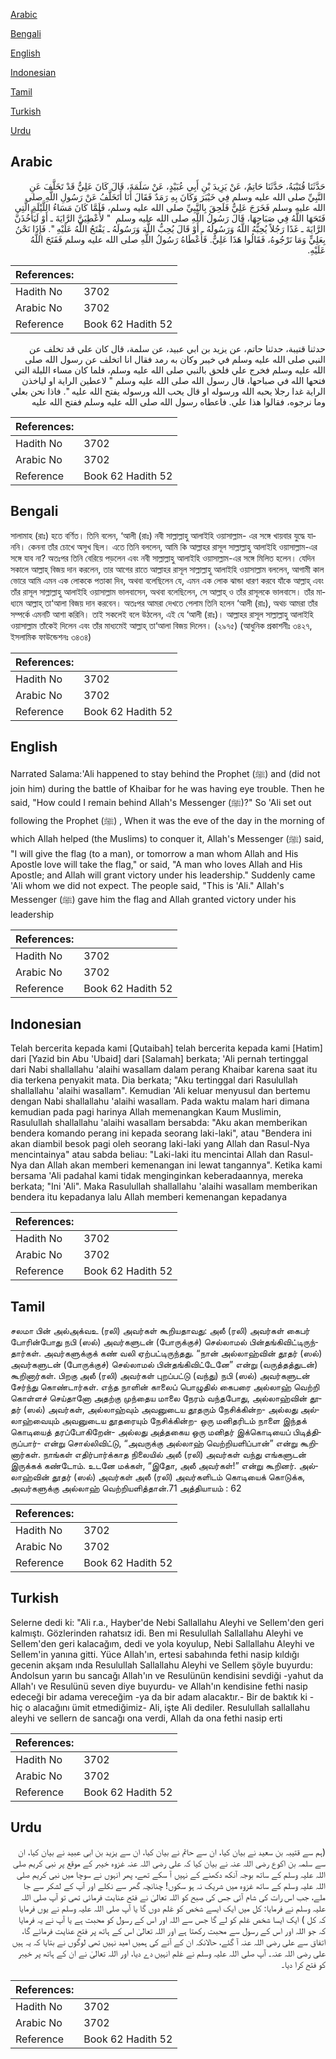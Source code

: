 [Arabic](#arabic)

[Bengali](#bengali)

[English](#english)

[Indonesian](#indonesian)

[Tamil](#tamil)

[Turkish](#turkish)

[Urdu](#urdu)

## Arabic


<div dir="rtl" lang="ar" style={{fontSize:'larger',backgroundColor:'#f8f9fa',padding:20}}>
حَدَّثَنَا قُتَيْبَةُ، حَدَّثَنَا حَاتِمٌ، عَنْ يَزِيدَ بْنِ أَبِي عُبَيْدٍ، عَنْ سَلَمَةَ، قَالَ كَانَ عَلِيٌّ قَدْ تَخَلَّفَ عَنِ النَّبِيِّ صلى الله عليه وسلم فِي خَيْبَرَ وَكَانَ بِهِ رَمَدٌ فَقَالَ أَنَا أَتَخَلَّفُ عَنْ رَسُولِ اللَّهِ صلى الله عليه وسلم فَخَرَجَ عَلِيٌّ فَلَحِقَ بِالنَّبِيِّ صلى الله عليه وسلم، فَلَمَّا كَانَ مَسَاءُ اللَّيْلَةِ الَّتِي فَتَحَهَا اللَّهُ فِي صَبَاحِهَا، قَالَ رَسُولُ اللَّهِ صلى الله عليه وسلم ‏ "‏ لأُعْطِيَنَّ الرَّايَةَ ـ أَوْ لَيَأْخُذَنَّ الرَّايَةَ ـ غَدًا رَجُلاً يُحِبُّهُ اللَّهُ وَرَسُولُهُ ـ أَوْ قَالَ يُحِبُّ اللَّهَ وَرَسُولَهُ ـ يَفْتَحُ اللَّهُ عَلَيْهِ ‏"‏‏.‏ فَإِذَا نَحْنُ بِعَلِيٍّ وَمَا نَرْجُوهُ، فَقَالُوا هَذَا عَلِيٌّ‏.‏ فَأَعْطَاهُ رَسُولُ اللَّهِ صلى الله عليه وسلم فَفَتَحَ اللَّهُ عَلَيْهِ‏.‏
</div>
<div style={{backgroundColor:'#f8f9fa',padding:20, marginBottom: 10}}><table> <thead> <tr> <th>References:</th> <th></th> </tr> </thead> <tbody><tr><td>Hadith No</td><td>3702</td></tr><tr><td>Arabic No</td><td>3702</td></tr><tr><td>Reference</td><td>Book 62 Hadith 52</td></tr></tbody></table></div>


<div dir="rtl" lang="ar" style={{fontSize:'larger',backgroundColor:'#f8f9fa',padding:20}}>
حدثنا قتيبة، حدثنا حاتم، عن يزيد بن ابي عبيد، عن سلمة، قال كان علي قد تخلف عن النبي صلى الله عليه وسلم في خيبر وكان به رمد فقال انا اتخلف عن رسول الله صلى الله عليه وسلم فخرج علي فلحق بالنبي صلى الله عليه وسلم، فلما كان مساء الليلة التي فتحها الله في صباحها، قال رسول الله صلى الله عليه وسلم " لاعطين الراية او لياخذن الراية غدا رجلا يحبه الله ورسوله او قال يحب الله ورسوله يفتح الله عليه ". فاذا نحن بعلي وما نرجوه، فقالوا هذا علي. فاعطاه رسول الله صلى الله عليه وسلم ففتح الله عليه
</div>
<div style={{backgroundColor:'#f8f9fa',padding:20, marginBottom: 10}}><table> <thead> <tr> <th>References:</th> <th></th> </tr> </thead> <tbody><tr><td>Hadith No</td><td>3702</td></tr><tr><td>Arabic No</td><td>3702</td></tr><tr><td>Reference</td><td>Book 62 Hadith 52</td></tr></tbody></table></div>

## Bengali


<div dir="ltr" lang="bn" style={{fontSize:'larger',backgroundColor:'#f8f9fa',padding:20}}>
সালামাহ (রাঃ) হতে বর্ণিত। তিনি বলেন, ‘আলী (রাঃ) নবী সাল্লাল্লাহু আলাইহি ওয়াসাল্লাম- এর সঙ্গে খায়বার যুদ্ধে যাননি। কেননা তাঁর চোখে অসুখ ছিল। এতে তিনি বললেন, আমি কি আল্লাহর রাসূল সাল্লাল্লাহু আলাইহি ওয়াসাল্লাম-এর সঙ্গে যাব না? অতঃপর তিনি বেরিয়ে পড়লেন এবং নবী সাল্লাল্লাহু আলাইহি ওয়াসাল্লাম-এর সঙ্গে মিলিত হলেন। যেদিন সকালে আল্লাহ্ বিজয় দান করলেন, তার আগের রাতে আল্লাহর রাসূল সাল্লাল্লাহু আলাইহি ওয়াসাল্লাম বললেন, আগামী কাল ভোরে আমি এমন এক লোককে পতাকা দিব, অথবা বলেছিলেন যে, এমন এক লোক ঝান্ডা ধারণ করবে যাঁকে আল্লাহ্ এবং তাঁর রাসূল সাল্লাল্লাহু আলাইহি ওয়াসাল্লাম ভালবাসেন, অথবা বলেছিলেন, সে আল্লাহ্ ও তাঁর রাসূলকে ভালবাসে। তাঁর মাধ্যমে আল্লাহ্ তা‘আলা বিজয় দান করবেন। অতঃপর আমরা দেখতে পেলাম তিনি হলেন ‘আলী (রাঃ), অথচ আমরা তাঁর সম্পর্কে এমনটি আশা করিনি। তাই সকলেই বলে উঠলেন, এই যে ‘আলী (রাঃ)। আল্লাহর রাসূল সাল্লাল্লাহু আলাইহি ওয়াসাল্লাম তাঁকেই দিলেন এবং তাঁর মাধ্যমেই আল্লাহ্ তা‘আলা বিজয় দিলেন। (২৯৭৫) (আধুনিক প্রকাশনীঃ ৩৪২৭, ইসলামিক ফাউন্ডেশনঃ ৩৪৩৪)
</div>
<div style={{backgroundColor:'#f8f9fa',padding:20, marginBottom: 10}}><table> <thead> <tr> <th>References:</th> <th></th> </tr> </thead> <tbody><tr><td>Hadith No</td><td>3702</td></tr><tr><td>Arabic No</td><td>3702</td></tr><tr><td>Reference</td><td>Book 62 Hadith 52</td></tr></tbody></table></div>

## English


<div dir="ltr" lang="en" style={{fontSize:'larger',backgroundColor:'#f8f9fa',padding:20}}>
Narrated Salama:'Ali happened to stay behind the Prophet (ﷺ) and (did not join him) during the battle of Khaibar for he was having eye trouble. Then he said, "How could I remain behind Allah's Messenger (ﷺ)?" So 'Ali set out following the Prophet (ﷺ) , When it was the eve of the day in the morning of which Allah helped (the Muslims) to conquer it, Allah's Messenger (ﷺ) said, "I will give the flag (to a man), or tomorrow a man whom Allah and His Apostle love will take the flag," or said, "A man who loves Allah and His Apostle; and Allah will grant victory under his leadership." Suddenly came 'Ali whom we did not expect. The people said, "This is 'Ali." Allah's Messenger (ﷺ) gave him the flag and Allah granted victory under his leadership
</div>
<div style={{backgroundColor:'#f8f9fa',padding:20, marginBottom: 10}}><table> <thead> <tr> <th>References:</th> <th></th> </tr> </thead> <tbody><tr><td>Hadith No</td><td>3702</td></tr><tr><td>Arabic No</td><td>3702</td></tr><tr><td>Reference</td><td>Book 62 Hadith 52</td></tr></tbody></table></div>

## Indonesian


<div dir="ltr" lang="id" style={{fontSize:'larger',backgroundColor:'#f8f9fa',padding:20}}>
Telah bercerita kepada kami [Qutaibah] telah bercerita kepada kami [Hatim] dari [Yazid bin Abu 'Ubaid] dari [Salamah] berkata; 'Ali pernah tertinggal dari Nabi shallallahu 'alaihi wasallam dalam perang Khaibar karena saat itu dia terkena penyakit mata. Dia berkata; "Aku tertinggal dari Rasulullah shallallahu 'alaihi wasallam". Kemudian 'Ali keluar menyusul dan bertemu dengan Nabi shallallahu 'alaihi wasallam. Pada waktu malam hari dimana kemudian pada pagi harinya Allah memenangkan Kaum Muslimin, Rasulullah shallallahu 'alaihi wasallam bersabda: "Aku akan memberikan bendera komando perang ini kepada seorang laki-laki", atau "Bendera ini akan diambil besok pagi oleh seorang laki-laki yang Allah dan Rasul-Nya mencintainya" atau sabda beliau: "Laki-laki itu mencintai Allah dan Rasul-Nya dan Allah akan memberi kemenangan ini lewat tangannya". Ketika kami bersama 'Ali padahal kami tidak menginginkan keberadaannya, mereka berkata; "Ini 'Ali". Maka Rasulullah shallallahu 'alaihi wasallam memberikan bendera itu kepadanya lalu Allah memberi kemenangan kepadanya
</div>
<div style={{backgroundColor:'#f8f9fa',padding:20, marginBottom: 10}}><table> <thead> <tr> <th>References:</th> <th></th> </tr> </thead> <tbody><tr><td>Hadith No</td><td>3702</td></tr><tr><td>Arabic No</td><td>3702</td></tr><tr><td>Reference</td><td>Book 62 Hadith 52</td></tr></tbody></table></div>

## Tamil


<div dir="ltr" lang="ta" style={{fontSize:'larger',backgroundColor:'#f8f9fa',padding:20}}>
சலமா பின் அல்அக்வஉ (ரலி) அவர்கள் கூறியதாவது: அலீ (ரலி) அவர்கள் கைபர் போரின்போது நபி (ஸல்) அவர்களுடன் (போருக்குச்) செல்லாமல் பின்தங்கிவிட்டிருந்தார்கள். அவர்களுக்குக் கண் வலி ஏற்பட்டிருந்தது. “நான் அல்லாஹ்வின் தூதர் (ஸல்) அவர்களுடன் (போருக்குச்) செல்லாமல் பின்தங்கிவிட்டேனே” என்று (வருத்தத்துடன்) கூறினார்கள். பிறகு அலீ (ரலி) அவர்கள் புறப்பட்டு (வந்து) நபி (ஸல்) அவர்களுடன் சேர்ந்து கொண்டார்கள். எந்த நாளின் காலைப் பொழுதில் கைபரை அல்லாஹ் வெற்றி கொள்ளச் செய்தானோ அதற்கு முந்தைய மாலை நேரம் வந்தபோது, அல்லாஹ்வின் தூதர் (ஸல்) அவர்கள், அல்லாஹ்வும் அவனுடைய தூதரும் நேசிக்கின்ற- அல்லது அல்லாஹ்வையும் அவனுடைய தூதரையும் நேசிக்கின்ற- ஒரு மனிதரிடம் நாளை இந்தக் கொடியைத் தரப்போகிறேன்- அல்லது அத்தகைய ஒரு மனிதர் இக்கொடியைப் பிடித்திருப்பார்- என்று சொல்லிவிட்டு, “அவருக்கு அல்லாஹ் வெற்றியளிப்பான்” என்று கூறினார்கள். நாங்கள் எதிர்பார்க்காத நிலையில் அலீ (ரலி) அவர்கள் வந்து எங்களுடன் இருக்கக் கண்டோம். உடனே மக்கள், “இதோ, அலீ அவர்கள்!” என்று கூறினர். அல்லாஹ்வின் தூதர் (ஸல்) அவர்கள் அலீ (ரலி) அவர்களிடம் கொடியைக் கொடுக்க, அவர்களுக்கு அல்லாஹ் வெற்றியளித்தான்.71 அத்தியாயம் : 62
</div>
<div style={{backgroundColor:'#f8f9fa',padding:20, marginBottom: 10}}><table> <thead> <tr> <th>References:</th> <th></th> </tr> </thead> <tbody><tr><td>Hadith No</td><td>3702</td></tr><tr><td>Arabic No</td><td>3702</td></tr><tr><td>Reference</td><td>Book 62 Hadith 52</td></tr></tbody></table></div>

## Turkish


<div dir="ltr" lang="tr" style={{fontSize:'larger',backgroundColor:'#f8f9fa',padding:20}}>
Selerne dedi ki: "Ali r.a., Hayber'de Nebi Sallallahu Aleyhi ve Sellem'den geri kalmıştı. Gözlerinden rahatsız idi. Ben mi Resulullah Sallallahu Aleyhi ve Sellem'den geri kalacağım, dedi ve yola koyulup, Nebi Sallallahu Aleyhi ve Sellem'in yanına gitti. Yüce Allah'ın, ertesi sabahında fethi nasip kıldığı gecenin akşam ında Resulullah Sallallahu Aleyhi ve Sellem şöyle buyurdu: Andolsun yarın bu sancağı Allah'ın ve Resulünün kendisini sevdiği -yahut da Allah'ı ve Resulünü seven diye buyurdu- ve Allah'ın kendisine fethi nasip edeceği bir adama vereceğim -ya da bir adam alacaktır.- Bir de baktık ki -hiç o alacağını ümit etmediğimiz- Ali, işte Ali dediler. Resulullah sallallahu aleyhi ve sellern de sancağı ona verdi, Allah da ona fethi nasip erti
</div>
<div style={{backgroundColor:'#f8f9fa',padding:20, marginBottom: 10}}><table> <thead> <tr> <th>References:</th> <th></th> </tr> </thead> <tbody><tr><td>Hadith No</td><td>3702</td></tr><tr><td>Arabic No</td><td>3702</td></tr><tr><td>Reference</td><td>Book 62 Hadith 52</td></tr></tbody></table></div>

## Urdu


<div dir="rtl" lang="ur" style={{fontSize:'larger',backgroundColor:'#f8f9fa',padding:20}}>
(ہم سے قتیبہ بن سعید نے بیان کیا، ان سے حاتم نے بیان کیا، ان سے یزید بن ابی عبید نے بیان کیا، ان سے سلمہ بن اکوع رضی اللہ عنہ نے بیان کیا کہ علی رضی اللہ عنہ غزوہ خیبر کے موقع پر نبی کریم صلی اللہ علیہ وسلم کے ساتھ بوجہ آنکھ دکھنے کے نہیں آ سکے تھے، پھر انہوں نے سوچا میں نبی کریم صلی اللہ علیہ وسلم کے ساتھ غزوہ میں شریک نہ ہو سکوں! چنانچہ گھر سے نکلے اور آپ کے لشکر سے جا ملے، جب اس رات کی شام آئی جس کی صبح کو اللہ تعالیٰ نے فتح عنایت فرمائی تھی تو آپ صلی اللہ علیہ وسلم نے فرمایا: کل میں ایک ایسے شخص کو عَلم دوں گا یا آپ صلی اللہ علیہ وسلم نے یوں فرمایا کہ کل ) ایک ایسا شخص عَلم کو لے گا جس سے اللہ اور اس کے رسول کو محبت ہے یا آپ نے یہ فرمایا کہ جو اللہ اور اس کے رسول سے محبت رکھتا ہے اور اللہ تعالیٰ اس کے ہاتھ پر فتح عنایت فرمائے گا، اتفاق سے علی رضی اللہ عنہ آ گئے، حالانکہ ان کے آنے کی ہمیں امید نہیں تھی لوگوں نے بتایا کہ یہ ہیں علی رضی اللہ عنہ۔ آپ صلی اللہ علیہ وسلم نے عَلم انہیں دے دیا، اور اللہ تعالیٰ نے ان کے ہاتھ پر خیبر کو فتح کرا دیا۔
</div>
<div style={{backgroundColor:'#f8f9fa',padding:20, marginBottom: 10}}><table> <thead> <tr> <th>References:</th> <th></th> </tr> </thead> <tbody><tr><td>Hadith No</td><td>3702</td></tr><tr><td>Arabic No</td><td>3702</td></tr><tr><td>Reference</td><td>Book 62 Hadith 52</td></tr></tbody></table></div>